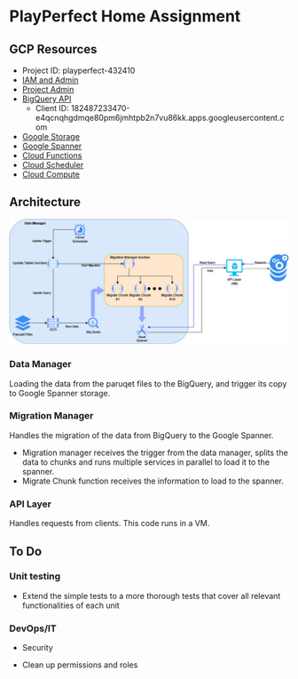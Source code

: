 # PlayPerfect Home Assignment
## GCP Resources
- Project ID: playperfect-432410
- [IAM and Admin](https://console.cloud.google.com/iam-admin/iam?referrer=search&hl=en&project=playperfect-432410)
- [Project Admin](https://console.cloud.google.com/welcome/new?project=playperfect-432410&hl=en)
- [BigQuery API](https://console.cloud.google.com/apis/api/bigquery.googleapis.com/metrics?hl=en&project=playperfect-432410)
  - Client ID: 182487233470-e4qcnqhgdmqe80pm6jmhtpb2n7vu86kk.apps.googleusercontent.com
- [Google Storage](https://console.cloud.google.com/storage/browser/game-events-bucket?hl=en&project=playperfect-432410)
- [Google Spanner](https://console.cloud.google.com/spanner/instances?authuser=1&project=playperfect-432410)
- [Cloud Functions](https://console.cloud.google.com/functions/list?referrer=search&hl=en&project=playperfect-432410)
- [Cloud Scheduler](https://console.cloud.google.com/cloudscheduler?referrer=search&hl=en&project=playperfect-432410)
- [Cloud Compute](https://console.cloud.google.com/compute/instances?authuser=1&project=playperfect-432410)

## Architecture
![Solution Architecture](./playperfect-architecture-pipeline.jpg)

### Data Manager
Loading the data from the paruqet files to the BigQuery, and trigger its copy to Google Spanner storage.

### Migration Manager
Handles the migration of the data from BigQuery to the Google Spanner.
* Migration manager receives the trigger from the data manager, splits the data to chunks and runs multiple services in parallel to load it to the spanner.
* Migrate Chunk function receives the information to load to the spanner.

### API Layer
Handles requests from clients.
This code runs in a VM.

## To Do
### Unit testing
* Extend the simple tests to a more thorough tests that cover all relevant functionalities of each unit
  
### DevOps/IT
* Security
- Clean up permissions and roles
